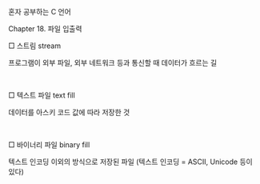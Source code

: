 혼자 공부하는 C 언어

Chapter 18. 파일 입출력

□ 스트림 stream

프로그램이 외부 파일, 외부 네트워크 등과 통신할 때 데이터가 흐르는 길

​

□ 텍스트 파일 text fill

데이터를 아스키 코드 값에 따라 저장한 것

​

□ 바이너리 파일 binary fill

텍스트 인코딩 이외의 방식으로 저장된 파일 (텍스트 인코딩 = ASCII, Unicode 등이 있다)

​